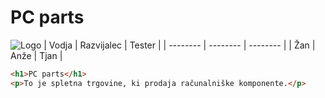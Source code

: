 # PC parts
![Logo](https://cdn5.f-cdn.com/contestentries/251013/11009725/55a5616fcc0d6_thumb900.jpg)
| Vodja    | Razvijalec |  Tester  |
| -------- | --------   | -------- |
|    Žan   |    Anže    |   Tjan   |

```html
<h1>PC parts</h1>
<p>To je spletna trgovine, ki prodaja računalniške komponente.</p>
```
